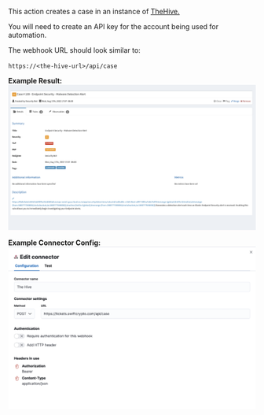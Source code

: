 This action creates a case in an instance of [TheHive.](https://thehive-project.org)

You will need to create an API key for the account being used for automation.

The webhook URL should look similar to:

`https://<the-hive-url>/api/case`

**Example Result:**
![Result](TheHive%20Example%20Result.png)

**Example Connector Config:**
![Result](Connector%20Config%20Example.png)
